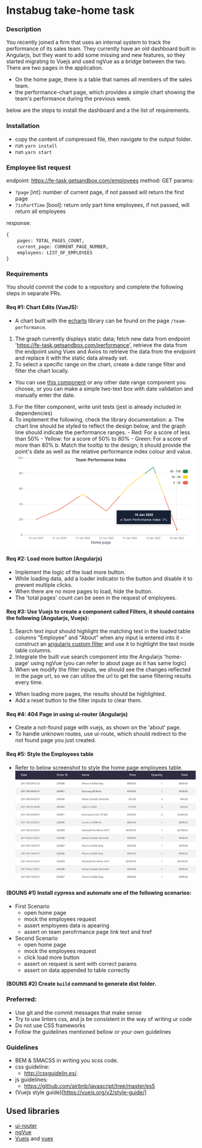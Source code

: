 # Instabug take-home task
### Description
You recently joined a firm that uses an internal system to track the performance of its sales team. They currently have an old dashboard built in Angularjs, but they want to add some missing and new features, so they started migrating to Vuejs and used ngVue as a bridge between the two.
There are two pages in the application.
- On the home page, there is a table that names all members of the sales team.
- the performance-chart page, which provides a simple chart showing the team's performance during the previous week.

below are the steps to install the dashboard and a the list of requirements.

### Installation
- copy the content of compressed file, then navigate to the output folder.
- run `yarn install`
- run `yarn start`

### Employee list request
endpoint: https://fe-task.getsandbox.com/employees
method: GET
params:
  - `?page` [int]: number of current page, if not passed will return the first page
  - `?isPartTime` [bool]: return only part time employees, if not passed, will return all employees

response:
```
{
    pages: TOTAL_PAGES_COUNT,
    current_page: CURRENT_PAGE_NUMBER,
    employees: LIST_OF_EMPLOYEES
}
```

### Requirements
You should commit the code to a repository and complete the following steps in separate PRs.

#### Req #1: Chart Edits (VueJS):
  - A chart built with the [echarts](https://echarts.apache.org/en/index.html) library can be found on the page `/team-performance`.
  1. The graph currently displays static data; fetch new data from endpoint 'https://fe-task.getsandbox.com/performance', retrieve the data from the endpoint using Vuex and Axios to retrieve the data from the endpoint and replace it with the static data already set.
  2. To select a specific range on the chart, create a date range filter and filter the chart locally.
  - You can use [this component](https://element.eleme.io/#/en-US/component/date-picker#date-range) or any other date range component you choose, or you can make a simple two-text box with date validation and manually enter the date.
  3. For the filter component, write unit tests (jest is already included in dependencies)
  4. To implement the following, check the library documentation:
  a. The chart line should be styled to reflect the design below, and the graph line should indicate the performance ranges.
    - Red: For a score of less than 50%
    - Yellow: for a score of 50% to 80%
    - Green: For a score of more than 80%
  b. Match the tooltip to the design; it should provide the point's date as well as the relative performance index colour and value.
  ![performance-index-chart](chart.png)

#### Req #2: Load more button (Angularjs)
  - Implement the logic of the load more button.
  - While loading data, add a loader indicator to the button and disable it to prevent multiple clicks.
  - When there are no more pages to load, hide the button.
  - The 'total pages' count can be seen in the request of employees.

#### Req #3: Use Vuejs to create a component called Filters, it should contains the following (Angularjs, Vuejs):
  1. Search text input should highlight the matching text in the loaded table columns "Employee" and "About" when any input is entered into it - construct an [angularjs custom filter](https://docs.angularjs.org/tutorial/step_11) and use it to highlight the text inside table columns.
  2. Integrate the built vue search component into the Angularjs 'home-page' using ngVue (you can refer to about page as it has same logic)
  3. When we modify the filter inputs, we should see the changes reflected in the page url, so we can utilise the url to get the same filtering results every time.
  - When loading more pages, the results should be highlighted.
  - Add a reset button to the filter inputs to clear them.

#### Req #4: 404 Page in using ui-router (Angularjs)
  - Create a not-found page with vuejs, as shown on the 'about' page.
  - To handle unknown routes, use ui-route, which should redirect to the not found page you just created.

#### Req #5: Style the Employees table
  - Refer to below screenshot to style the home page employees table.
  ![table-design](table-design.png)

#### (BOUNS #1) Install cypress and automate one of the following scenarios:
  - First Scenario
    - open home page
    - mock the employees request
    - assert employees data is apearing
    - assert on team perofrmance page link text and href
  - Second Scenario
    - open home page
    - mock the employees request
    - click load more button
    - assert on request is sent with correct params
    - assert on data appended to table correctly

#### (BOUNS #2) Create `build` command to generate dist folder.

### Preferred:
- Use git and the commit messages that make sense
- Try to use linters css, and js be consistent in the way of writing ur code
- Do not use CSS frameworks
- Follow the guidelines mentioned bellow or your own guidelines

### Guidelines
- BEM & SMACSS in writing you scss code.
- css guideline:
  - http://cssguidelin.es/.
- js guidelines:
  - https://github.com/airbnb/javascript/tree/master/es5
- (Vuejs style guide)[https://vuejs.org/v2/style-guide/]

## Used libraries
- [ui-router](https://ui-router.github.io/ng1/)
- [ngVue](https://github.com/ngVue/ngVue)
- [Vuejs](https://vuejs.org/) and [vuex](https://vuex.vuejs.org/)
